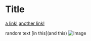 # Title

[a link!](https://something.com)
[another link!](some-page.html)

random text [in this](and this)
![Image](skdjbf.jpg)